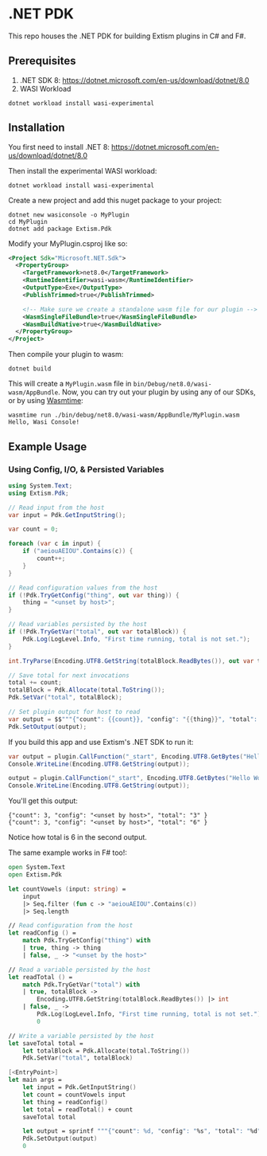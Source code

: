 # .NET PDK

This repo houses the .NET PDK for building Extism plugins in C# and F#.

## Prerequisites
1. .NET SDK 8: https://dotnet.microsoft.com/en-us/download/dotnet/8.0
2. WASI Workload
```
dotnet workload install wasi-experimental
```

## Installation
You first need to install .NET 8:
https://dotnet.microsoft.com/en-us/download/dotnet/8.0

Then install the experimental WASI workload:

```
dotnet workload install wasi-experimental
```

Create a new project and add this nuget package to your project:

```
dotnet new wasiconsole -o MyPlugin
cd MyPlugin
dotnet add package Extism.Pdk 
```

Modify your MyPlugin.csproj like so:
```xml
<Project Sdk="Microsoft.NET.Sdk">
  <PropertyGroup>
    <TargetFramework>net8.0</TargetFramework>
    <RuntimeIdentifier>wasi-wasm</RuntimeIdentifier>
    <OutputType>Exe</OutputType>
    <PublishTrimmed>true</PublishTrimmed>

    <!-- Make sure we create a standalone wasm file for our plugin -->
    <WasmSingleFileBundle>true</WasmSingleFileBundle>
	<WasmBuildNative>true</WasmBuildNative>
  </PropertyGroup>
</Project>
```

Then compile your plugin to wasm:
```
dotnet build
```

This will create a `MyPlugin.wasm` file in `bin/Debug/net8.0/wasi-wasm/AppBundle`. Now, you can try out your plugin by using any of our SDKs, or by using [Wasmtime](https://wasmtime.dev/):
```
wasmtime run ./bin/debug/net8.0/wasi-wasm/AppBundle/MyPlugin.wasm                                       
Hello, Wasi Console!
```

## Example Usage
### Using Config, I/O, & Persisted Variables

```csharp
using System.Text;
using Extism.Pdk;

// Read input from the host
var input = Pdk.GetInputString();

var count = 0;

foreach (var c in input) {
    if ("aeiouAEIOU".Contains(c)) {
        count++;
    }
}

// Read configuration values from the host
if (!Pdk.TryGetConfig("thing", out var thing)) {
    thing = "<unset by host>";
}

// Read variables persisted by the host
if (!Pdk.TryGetVar("total", out var totalBlock)) {
    Pdk.Log(LogLevel.Info, "First time running, total is not set.");
}

int.TryParse(Encoding.UTF8.GetString(totalBlock.ReadBytes()), out var total);

// Save total for next invocations
total += count;
totalBlock = Pdk.Allocate(total.ToString());
Pdk.SetVar("total", totalBlock);

// Set plugin output for host to read
var output = $$"""{"count": {{count}}, "config": "{{thing}}", "total": "{{total}}" }""";
Pdk.SetOutput(output);
```

If you build this app and use Extism's .NET SDK to run it:
```csharp
var output = plugin.CallFunction("_start", Encoding.UTF8.GetBytes("Hello World!"));
Console.WriteLine(Encoding.UTF8.GetString(output));

output = plugin.CallFunction("_start", Encoding.UTF8.GetBytes("Hello World!"));
Console.WriteLine(Encoding.UTF8.GetString(output));
```

You'll get this output:
```
{"count": 3, "config": "<unset by host>", "total": "3" }
{"count": 3, "config": "<unset by host>", "total": "6" }
```

Notice how total is 6 in the second output.

The same example works in F# too!:
```fsharp
open System.Text
open Extism.Pdk

let countVowels (input: string) =
    input
    |> Seq.filter (fun c -> "aeiouAEIOU".Contains(c))
    |> Seq.length

// Read configuration from the host
let readConfig () =
    match Pdk.TryGetConfig("thing") with
    | true, thing -> thing
    | false, _ -> "<unset by the host>"

// Read a variable persisted by the host
let readTotal () =
    match Pdk.TryGetVar("total") with
    | true, totalBlock ->
        Encoding.UTF8.GetString(totalBlock.ReadBytes()) |> int
    | false, _ ->
        Pdk.Log(LogLevel.Info, "First time running, total is not set.")
        0

// Write a variable persisted by the host
let saveTotal total =
    let totalBlock = Pdk.Allocate(total.ToString())
    Pdk.SetVar("total", totalBlock)

[<EntryPoint>]
let main args =
    let input = Pdk.GetInputString()
    let count = countVowels input
    let thing = readConfig()
    let total = readTotal() + count
    saveTotal total

    let output = sprintf """{"count": %d, "config": "%s", "total": "%d" }""" count thing total
    Pdk.SetOutput(output)
    0
```
